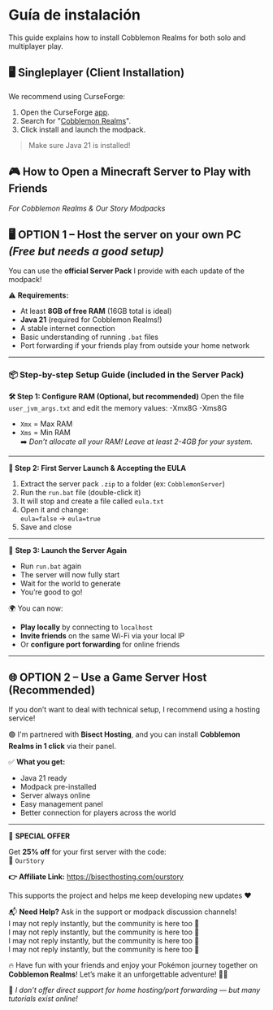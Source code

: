 # Guía de instalación

This guide explains how to install Cobblemon Realms for both solo and multiplayer play.

## 🖥️ Singleplayer (Client Installation)

We recommend using CurseForge:

1. Open the CurseForge [app](https://www.curseforge.com/download/app).
2. Search for "[Cobblemon Realms](https://www.curseforge.com/minecraft/modpacks/cobblemon-realms)".
3. Click install and launch the modpack.

> Make sure Java 21 is installed!

## 🎮  How to Open a Minecraft Server to Play with Friends

_For Cobblemon Realms & Our Story Modpacks_

## 🖥️ OPTION 1 – Host the server on your own PC _(Free but needs a good setup)_

You can use the **official Server Pack** I provide with each update of the modpack!

⚠️ **Requirements:**

- At least **8GB of free RAM** (16GB total is ideal)
- **Java 21** (required for Cobblemon Realms!)
- A stable internet connection
- Basic understanding of running `.bat` files
- Port forwarding if your friends play from outside your home network

---

### 📦 Step-by-step Setup Guide (included in the Server Pack)

**🛠️ Step 1: Configure RAM (Optional, but recommended)**
Open the file `user_jvm_args.txt` and edit the memory values:
-Xmx8G -Xms8G

- `Xmx` = Max RAM
- `Xms` = Min RAM\
   ➡️ _Don’t allocate all your RAM! Leave at least 2-4GB for your system._

---

**📜 Step 2: First Server Launch & Accepting the EULA**

1. Extract the server pack `.zip` to a folder (ex: `CobblemonServer`)
2. Run the `run.bat` file (double-click it)
3. It will stop and create a file called `eula.txt`
4. Open it and change:\
   `eula=false` → `eula=true`
5. Save and close

---

🔄 **Step 3: Launch the Server Again**

- Run `run.bat` again
- The server will now fully start
- Wait for the world to generate
- You’re good to go!

🌍 You can now:

- **Play locally** by connecting to `localhost`
- **Invite friends** on the same Wi-Fi via your local IP
- Or **configure port forwarding** for online friends

---

## 🌐 OPTION 2 – Use a Game Server Host (Recommended)

If you don’t want to deal with technical setup, I recommend using a hosting service!

🟢 I'm partnered with **Bisect Hosting**, and you can install **Cobblemon Realms in 1 click** via their panel.

✅ **What you get:**

- Java 21 ready
- Modpack pre-installed
- Server always online
- Easy management panel
- Better connection for players across the world

---

🎁 **SPECIAL OFFER**

Get **25% off** for your first server with the code:\
🧡 `OurStory`

**👉 Affiliate Link:**
https://bisecthosting.com/ourstory

This supports the project and helps me keep developing new updates :heart:

📬 **Need Help?**
Ask in the support or modpack discussion channels!\
I may not reply instantly, but the community is here too :speech_balloon:\
I may not reply instantly, but the community is here too :speech_balloon:\
I may not reply instantly, but the community is here too :speech_balloon:\
I may not reply instantly, but the community is here too :speech_balloon:

🔥 Have fun with your friends and enjoy your Pokémon journey together on **Cobblemon Realms**!
Let’s make it an unforgettable adventure! 🧭✨

:electric_plug: _I don’t offer direct support for home hosting/port forwarding — but many tutorials exist online!_
